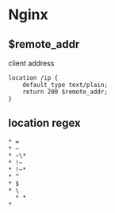 # Nginx

## $remote_addr

client address

```text
location /ip {
    default_type text/plain;
    return 200 $remote_addr;
}
```

## location regex

```text
* =
* ~
* ~\*
* !~
* !~*
* ^
* $
* \
  * *
*
```
